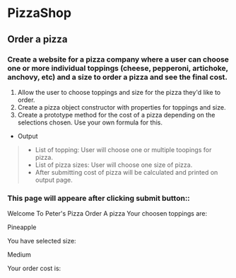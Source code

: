 # PizzaShop
## Order a pizza
### Create a website for a pizza company where a user can choose one or more individual toppings (cheese, pepperoni, artichoke, anchovy, etc) and a size to order a pizza and see the final cost.

1. Allow the user to choose toppings and size for the pizza they'd like to order.
2. Create a pizza object constructor with properties for toppings and size.
3. Create a prototype method for the cost of a pizza depending on the selections chosen. Use your own formula for this.

* Output
> * List of topping: User will choose one or multiple toopings for pizza.
> * List of pizza sizes: User will choose one size of pizza.
> * After submitting cost of pizza will be calculated and printed on output page.

### This page will appeare after clicking submit button::

Welcome To Peter's Pizza
Order A pizza
Your choosen toppings are:

Pineapple

You have selected size:

Medium

Your order cost is: 
